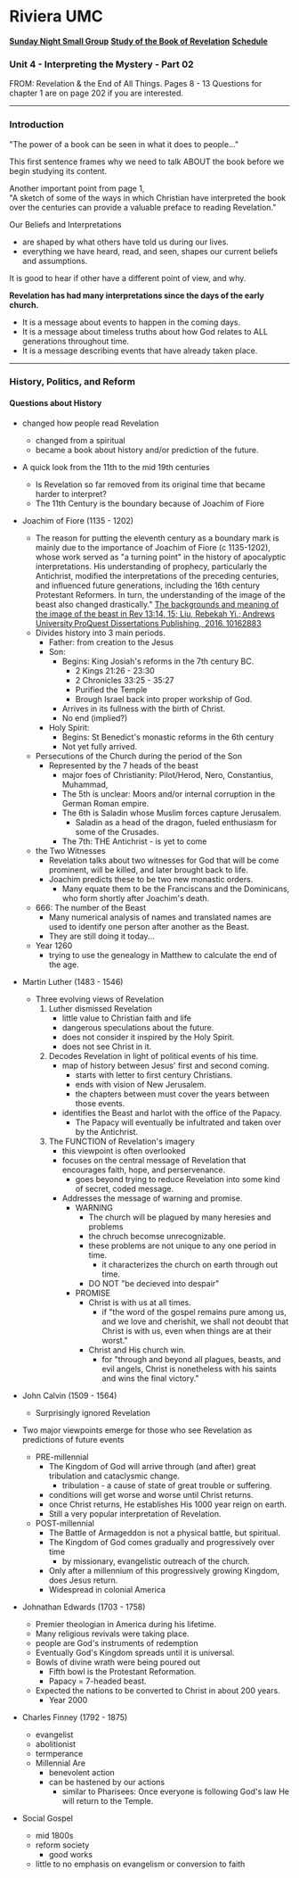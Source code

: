 # Riviera UMC
**[Sunday Night Small Group](/README.md)**
**[Study of the Book of Revelation](/Revelation/README.md)**
**[Schedule](/00-Schedule.md)**

### Unit 4 - Interpreting the Mystery - Part 02
FROM: Revelation & the End of All Things.
Pages 8 - 13
Questions for chapter 1 are on page 202 if you are interested.

---
### Introduction

"The power of a book can be seen in what it does to people..."

This first sentence frames why we need to talk ABOUT the book before we begin studying its content.

Another important point from page 1,<br />
"A sketch of some of the ways in which Christian have interpreted the book over the centuries can provide a valuable preface to reading Revelation."

Our Beliefs and Interpretations
- are shaped by what others have told us during our lives.
- everything we have heard, read, and seen, shapes our current beliefs and assumptions.

It is good to hear if other have a different point of view, and why.

**Revelation has had many interpretations since the days of the early church.**
- It is a message about events to happen in the coming days.
- It is a message about timeless truths about how God relates to ALL generations throughout time.
- It is a message describing events that have already taken place.

---
### History, Politics, and Reform

#### Questions about History
- changed how people read Revelation
  - changed from a spiritual 
  - became a book about history and/or prediction of the future.

- A quick look from the 11th to the mid 19th centuries
  - Is Revelation so far removed from its original time that became harder to interpret?
  - The 11th Century is the boundary because of Joachim of Fiore

- Joachim of Fiore (1135 - 1202)
  - The reason for putting the eleventh century as a boundary mark is mainly due to the importance of Joachim of Fiore (c 1135-1202), whose work served as "a turning point" in the history of apocalyptic interpretations.  His understanding of prophecy, particularly the Antichrist, modified the interpretations of the preceding centuries, and influenced future generations, including the 16th century Protestant Reformers.  In turn, the understanding of the image of the beast also changed drastically."  [The backgrounds and meaning of the image of the beast in Rev 13:14, 15; Liu, Rebekah Yi.; Andrews University ProQuest Dissertations Publishing,  2016. 10162883](https://www.proquest.com/openview/fc4e40a03b6cbdea6ed202ca75f85d30/1?pq-origsite=gscholar&cbl=18750&diss=y)
  - Divides history into 3 main periods.
    - Father: from creation to the Jesus
	- Son: 
	  - Begins: King Josiah's reforms in the 7th century BC.
	    - 2 Kings 21:26 - 23:30
	    - 2 Chronicles 33:25 - 35:27
	    - Purified the Temple
	    - Brough Israel back into proper workship of God.
	  - Arrives in its fullness with the birth of Christ.
	  - No end (implied?)
	- Holy Spirit: 
	  - Begins: St Benedict's monastic reforms in the 6th century
	  - Not yet fully arrived.
  - Persecutions of the Church during the period of the Son
    - Represented by the 7 heads of the beast
      - major foes of Christianity: Pilot/Herod, Nero, Constantius, Muhammad,
	  - The 5th is unclear: Moors and/or internal corruption in the German Roman empire.
	  - The 6th is Saladin whose Muslim forces capture Jerusalem.
	    - Saladin as a head of the dragon, fueled enthusiasm for some of the Crusades.
	  - The 7th: THE Antichrist - is yet to come
  - the Two Witnesses
    - Revelation talks about two witnesses for God that will be come prominent, will be killed, and later brought back to life.
	- Joachim predicts these to be two new monastic orders.
	  - Many equate them to be the Franciscans and the Dominicans, who form shortly after Joachim's death.
  - 666: The number of the Beast
    - Many numerical analysis of names and translated names are used to identify one person after another as the Beast.
	- They are still doing it today...
  - Year 1260
    - trying to use the genealogy in Matthew to calculate the end of the age.

- Martin Luther (1483 - 1546)
  - Three evolving views of Revelation
    1. Luther dismissed Revelation
	   - little value to Christian faith and life
	   - dangerous speculations about the future.
	   - does not consider it inspired by the Holy Spirit.
	   - does not see Christ in it.
    2. Decodes Revelation in light of political events of his time.
	   - map of history between Jesus' first and second coming.
	     - starts with letter to first century Christians.
		 - ends with vision of New Jerusalem.
		 - the chapters between must cover the years between those events.
	   - identifies the Beast and harlot with the office of the Papacy.
	     - The Papacy will eventually be infultrated and taken over by the Antichrist.
    3. The FUNCTION of Revelation's imagery
	   - this viewpoint is often overlooked
	   - focuses on the central message of Revelation that encourages faith, hope, and perservenance. 
	     - goes beyond trying to reduce Revelation into some kind of secret, coded message.
	   - Addresses the message of warning and promise.
	     - WARNING
		   - The church will be plagued by many heresies and problems
		   - the chruch becomse unrecognizable.
		   - these problems are not unique to any one period in time.
		     - it characterizes the church on earth through out time.
		   - DO NOT "be decieved into despair"
	     - PROMISE
		   - Christ is with us at all times.
		     - if "the word of the gospel remains pure among us, and we love and cherishit, we shall not deoubt that Christ is with us, even when things are at their worst."
		   - Christ and His church win.
		     - for "through and beyond all plagues, beasts, and evil angels, Christ is nonetheless with his saints and wins the final victory."

- John Calvin (1509 - 1564)
  - Surprisingly ignored Revelation

- Two major viewpoints emerge for those who see Revelation as predictions of future events
  - PRE-millennial
    - The Kingdom of God will arrive through (and after) great tribulation and cataclysmic change.
      - tribulation - a cause of state of great trouble or suffering.
    - conditions will get worse and worse until Christ returns.
	- once Christ returns, He establishes His 1000 year reign on earth.
	- Still a very popular interpretation of Revelation.
  - POST-millennial
    - The Battle of Armageddon is not a physical battle, but spiritual.
	- The Kingdom of God comes gradually and progressively over time
      - by missionary, evangelistic outreach of the church.
    - Only after a millennium of this progressively growing Kingdom, does Jesus return.
	- Widespread in colonial America

- Johnathan Edwards (1703 - 1758)
  - Premier theologian in America during his lifetime.
  - Many religious revivals were taking place.
  - people are God's instruments of redemption
  - Eventually God's Kingdom spreads until it is universal.
  - Bowls of divine wrath were being poured out
    - Fifth bowl is the Protestant Reformation.
	- Papacy = 7-headed beast.
  - Expected the nations to be converted to Christ in about 200 years.
    - Year 2000

- Charles Finney (1792 - 1875)
  - evangelist
  - abolitionist
  - termperance
  - Millennial Are 
    - benevolent action
	- can be hastened by our actions
	  - similar to Pharisees: Once everyone is following God's law He will return to the Temple.

- Social Gospel
  - mid 1800s
  - reform society
    - good works
  - little to no emphasis on evangelism or conversion to faith










